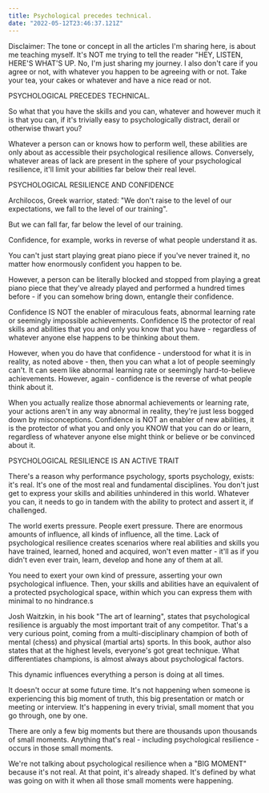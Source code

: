 ```yaml
---
title: Psychological precedes technical.
date: "2022-05-12T23:46:37.121Z"
---
```


Disclaimer: The tone or concept in all the articles I'm sharing here, is about me teaching myself. It's NOT me trying to tell the reader "HEY, LISTEN, HERE'S WHAT'S UP. No, I'm just sharing my journey. I also don't care if you agree or not, with whatever you happen to be agreeing with or not. Take your tea, your cakes or whatever and have a nice read or not.

PSYCHOLOGICAL PRECEDES TECHNICAL.

So what that you have the skills and you can, whatever and however much it is that you can, if it's trivially easy to psychologically distract, derail or otherwise thwart you?

Whatever a person can or knows how to perform well, these abilities are only about as accessible their psychological resilience allows. Conversely, whatever areas of lack are present in the sphere of your psychological resilience, it'll limit your abilities far below their real level.

PSYCHOLOGICAL RESILIENCE AND CONFIDENCE

Archilocos, Greek warrior, stated: "We don't raise to the level of our expectations, we fall to the level of our training".

But we can fall far, far below the level of our training.

Confidence, for example, works in reverse of what people understand it as.

You can't just start playing great piano piece if you've never trained it, no matter how enormously confident you happen to be.

However, a person can be literally blocked and stopped from playing a great piano piece that they've already played and performed a hundred times before - if you can somehow bring down, entangle their confidence.

Confidence IS NOT the enabler of miraculous feats, abnormal learning rate or seemingly impossible achievements.
Confidence IS the protector of real skills and abilities that you and only you know that you have - regardless of whatever anyone else happens to be thinking about them.

However, when you do have that confidence - understood for what it is in reality, as noted above - then, then you can what a lot of people seemingly can't. It can seem like abnormal learning rate or seemingly hard-to-believe achievements. However, again - confidence is the reverse of what people think about it.

When you actually realize those abnormal achievements or learning rate, your actions aren't in any way abnormal in reality, they're just less bogged down by misconceptions. Confidence is NOT an enabler of new abilities, it is the protector of what you and only you KNOW that you can do or learn, regardless of whatever anyone else might think or believe or be convinced about it.

PSYCHOLOGICAL RESILIENCE IS AN ACTIVE TRAIT

There's a reason why performance psychology, sports psychology, exists: it's real. It's one of the most real and fundamental disciplines. You don't just get to express your skills and abilities unhindered in this world. Whatever you can, it needs to go in tandem with the ability to protect and assert it, if challenged.

The world exerts pressure. People exert pressure. There are enormous amounts of influence, all kinds of influence, all the time. Lack of psychological resilience creates scenarios where real abilities and skills you have trained, learned, honed and acquired, won't even matter - it'll as if you didn't even ever train, learn, develop and hone any of them at all.

You need to exert your own kind of pressure, asserting your own psychological influence. Then, your skills and abilities have an equivalent of a protected psychological space, within which you can express them with minimal to no hindrance.s

Josh Waitzkin, in his book "The art of learning", states that psychological resilience is arguably the most important trait of any competitor. That's a very curious point, coming from a multi-disciplinary champion of both of mental (chess) and physical (martial arts) sports. In this book, author also states that at the highest levels, everyone's got great technique. What differentiates champions, is almost always about psychological factors.

This dynamic influences everything a person is doing at all times.

It doesn't occur at some future time. It's not happening when someone is experiencing this big moment of truth, this big presentation or match or meeting or interview. It's happening in every trivial, small moment that you go through, one by one.

There are only a few big moments but there are thousands upon thousands of small moments. Anything that's real - including psychological resilience - occurs in those small moments.

We're not talking about psychological resilience when a "BIG MOMENT" because it's not real. At that point, it's already shaped. It's defined by what was going on with it when all those small moments were happening.
